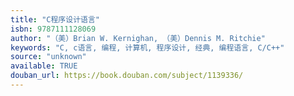 ```yaml
---
title: "C程序设计语言"
isbn: 9787111128069
author: "（美）Brian W. Kernighan, （美）Dennis M. Ritchie"
keywords: "C, c语言, 编程, 计算机, 程序设计, 经典, 编程语言, C/C++"
source: "unknown"
available: TRUE
douban_url: https://book.douban.com/subject/1139336/
---
```

